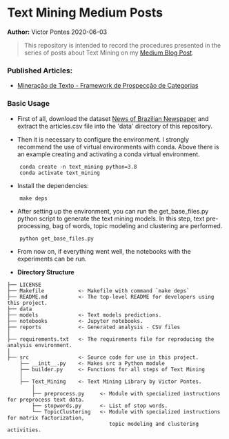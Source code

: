 # **Text Mining Medium Posts**

**Author:** Victor Pontes 2020-06-03

> This repository is intended to record the procedures presented in the series of posts about Text Mining on my [Medium Blog Post](https://medium.com/@victoraleff).

### Published Articles:
+ [Mineração de Texto - Framework de Prospecção de Categorias](https://medium.com/@victoraleff)

### **Basic Usage**

+ First of all, download the dataset [News of Brazilian Newspaper](https://www.kaggle.com/marlesson/news-of-the-site-folhauol?select=articles.csv) and extract the articles.csv file into the 'data' directory of this repository.

+ Then it is necessary to configure the environment. I strongly recommend the use of virtual environments with conda. 
Above there is an example creating and activating a conda virtual environment.

```
	conda create -n text_mining python=3.8
	conda activate text_mining
```

+ Install the dependencies:

```
	make deps
```
+ After setting up the environment, you can run the get_base_files.py python script to generate the text mining models. In this step, text pre-processing, bag of words, topic modeling and clustering are performed.

```
	python get_base_files.py
```

+ From now on, if everything went well, the notebooks with the experiments can be run.


+ **Directory Structure**
```
├── LICENSE
├── Makefile           <- Makefile with command `make deps`
├── README.md          <- The top-level README for developers using this project.
├── data
├── models             <- Text models predictions.
├── notebooks          <- Jupyter notebooks.
├── reports            <- Generated analysis - CSV files
│
├── requirements.txt   <- The requirements file for reproducing the analysis environment.
│
├── src                <- Source code for use in this project.
    ├── __init__.py    <- Makes src a Python module
    ├── builder.py     <- Functions for all steps of Text Mining 
    │
    ├── Text_Mining    <- Text Mining Library by Victor Pontes.
        │                 
        ├── preprocess.py     <- Module with specialized instructions for preprocess text data.
        ├── stopwords.py      <- List of stop words.
		└── TopicClustering   <- Module with specialized instructions for matrix factorization, 
								 topic modeling and clustering activities.
```
